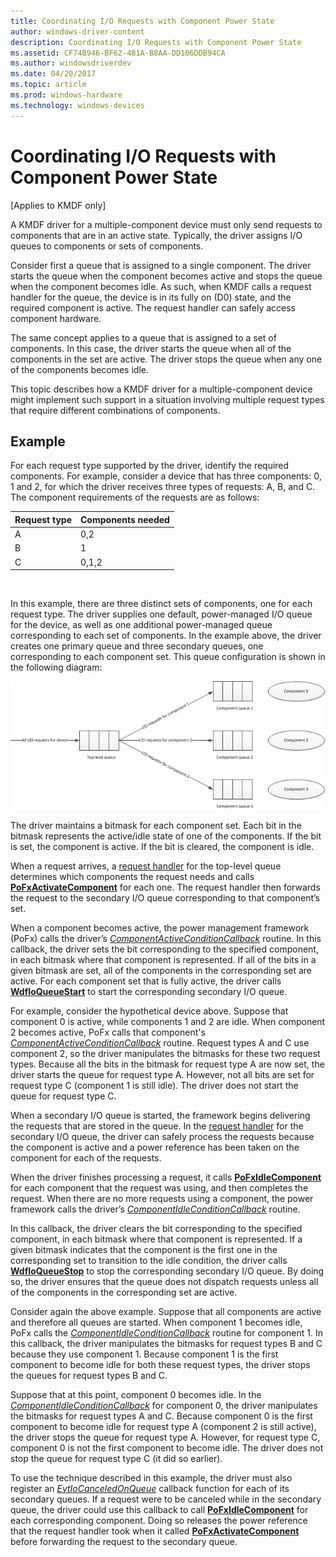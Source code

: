 ```yaml
---
title: Coordinating I/O Requests with Component Power State
author: windows-driver-content
description: Coordinating I/O Requests with Component Power State
ms.assetid: CF74B946-BF62-481A-B8AA-DD106DDB94CA
ms.author: windowsdriverdev
ms.date: 04/20/2017
ms.topic: article
ms.prod: windows-hardware
ms.technology: windows-devices
---
```


# Coordinating I/O Requests with Component Power State


\[Applies to KMDF only\]

A KMDF driver for a multiple-component device must only send requests to components that are in an active state. Typically, the driver assigns I/O queues to components or sets of components.

Consider first a queue that is assigned to a single component. The driver starts the queue when the component becomes active and stops the queue when the component becomes idle. As such, when KMDF calls a request handler for the queue, the device is in its fully on (D0) state, and the required component is active. The request handler can safely access component hardware.

The same concept applies to a queue that is assigned to a set of components. In this case, the driver starts the queue when all of the components in the set are active. The driver stops the queue when any one of the components becomes idle.

This topic describes how a KMDF driver for a multiple-component device might implement such support in a situation involving multiple request types that require different combinations of components.

## Example


For each request type supported by the driver, identify the required components. For example, consider a device that has three components: 0, 1 and 2, for which the driver receives three types of requests: A, B, and C. The component requirements of the requests are as follows:

| Request type | Components needed |
|--------------|-------------------|
| A            | 0,2               |
| B            | 1                 |
| C            | 0,1,2             |

 

In this example, there are three distinct sets of components, one for each request type.
The driver supplies one default, power-managed I/O queue for the device, as well as one additional power-managed queue corresponding to each set of components. In the example above, the driver creates one primary queue and three secondary queues, one corresponding to each component set. This queue configuration is shown in the following diagram:

![queue implementation for multiple component device](images/multicompqueues.png)

The driver maintains a bitmask for each component set. Each bit in the bitmask represents the active/idle state of one of the components. If the bit is set, the component is active. If the bit is cleared, the component is idle.

When a request arrives, a [request handler](request-handlers.md) for the top-level queue determines which components the request needs and calls [**PoFxActivateComponent**](https://msdn.microsoft.com/library/windows/hardware/hh406650) for each one. The request handler then forwards the request to the secondary I/O queue corresponding to that component’s set.

When a component becomes active, the power management framework (PoFx) calls the driver’s [*ComponentActiveConditionCallback*](https://msdn.microsoft.com/library/windows/hardware/hh406416) routine. In this callback, the driver sets the bit corresponding to the specified component, in each bitmask where that component is represented. If all of the bits in a given bitmask are set, all of the components in the corresponding set are active. For each component set that is fully active, the driver calls [**WdfIoQueueStart**](https://msdn.microsoft.com/library/windows/hardware/ff548478) to start the corresponding secondary I/O queue.

For example, consider the hypothetical device above. Suppose that component 0 is active, while components 1 and 2 are idle. When component 2 becomes active, PoFx calls that component's [*ComponentActiveConditionCallback*](https://msdn.microsoft.com/library/windows/hardware/hh406416) routine. Request types A and C use component 2, so the driver manipulates the bitmasks for these two request types. Because all the bits in the bitmask for request type A are now set, the driver starts the queue for request type A. However, not all bits are set for request type C (component 1 is still idle). The driver does not start the queue for request type C.

When a secondary I/O queue is started, the framework begins delivering the requests that are stored in the queue. In the [request handler](request-handlers.md) for the secondary I/O queue, the driver can safely process the requests because the component is active and a power reference has been taken on the component for each of the requests.

When the driver finishes processing a request, it calls [**PoFxIdleComponent**](https://msdn.microsoft.com/library/windows/hardware/hh406717) for each component that the request was using, and then completes the request. When there are no more requests using a component, the power framework calls the driver’s [*ComponentIdleConditionCallback*](https://msdn.microsoft.com/library/windows/hardware/hh406420) routine.

In this callback, the driver clears the bit corresponding to the specified component, in each bitmask where that component is represented. If a given bitmask indicates that the component is the first one in the corresponding set to transition to the idle condition, the driver calls [**WdfIoQueueStop**](https://msdn.microsoft.com/library/windows/hardware/ff548482) to stop the corresponding secondary I/O queue. By doing so, the driver ensures that the queue does not dispatch requests unless all of the components in the corresponding set are active.

Consider again the above example. Suppose that all components are active and therefore all queues are started. When component 1 becomes idle, PoFx calls the [*ComponentIdleConditionCallback*](https://msdn.microsoft.com/library/windows/hardware/hh406420) routine for component 1. In this callback, the driver manipulates the bitmasks for request types B and C because they use component 1. Because component 1 is the first component to become idle for both these request types, the driver stops the queues for request types B and C.

Suppose that at this point, component 0 becomes idle. In the [*ComponentIdleConditionCallback*](https://msdn.microsoft.com/library/windows/hardware/hh406420) for component 0, the driver manipulates the bitmasks for request types A and C. Because component 0 is the first component to become idle for request type A (component 2 is still active), the driver stops the queue for request type A. However, for request type C, component 0 is not the first component to become idle. The driver does not stop the queue for request type C (it did so earlier).

To use the technique described in this example, the driver must also register an [*EvtIoCanceledOnQueue*](https://msdn.microsoft.com/library/windows/hardware/ff541756) callback function for each of its secondary queues. If a request were to be canceled while in the secondary queue, the driver could use this callback to call [**PoFxIdleComponent**](https://msdn.microsoft.com/library/windows/hardware/hh406717) for each corresponding component. Doing so releases the power reference that the request handler took when it called [**PoFxActivateComponent**](https://msdn.microsoft.com/library/windows/hardware/hh406650) before forwarding the request to the secondary queue.

 

 





